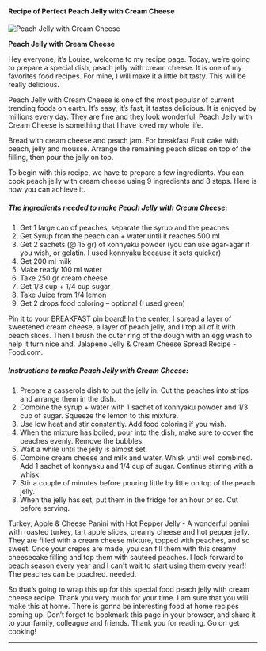             

#### Recipe of Perfect Peach Jelly with Cream Cheese

![Peach Jelly with Cream Cheese](https://img-global.cpcdn.com/recipes/67829d5acf036653/751x532cq70/peach-jelly-with-cream-cheese-recipe-main-photo.jpg)

**Peach Jelly with Cream Cheese**

Hey everyone, it’s Louise, welcome to my recipe page. Today, we’re going to prepare a special dish, peach jelly with cream cheese. It is one of my favorites food recipes. For mine, I will make it a little bit tasty. This will be really delicious.

Peach Jelly with Cream Cheese is one of the most popular of current trending foods on earth. It’s easy, it’s fast, it tastes delicious. It is enjoyed by millions every day. They are fine and they look wonderful. Peach Jelly with Cream Cheese is something that I have loved my whole life.

Bread with cream cheese and peach jam. For breakfast Fruit cake with peach, jelly and mousse. Arrange the remaining peach slices on top of the filling, then pour the jelly on top.

To begin with this recipe, we have to prepare a few ingredients. You can cook peach jelly with cream cheese using 9 ingredients and 8 steps. Here is how you can achieve it.

##### The ingredients needed to make Peach Jelly with Cream Cheese:

1.  Get 1 large can of peaches, separate the syrup and the peaches
2.  Get Syrup from the peach can + water until it reaches 500 ml
3.  Get 2 sachets (@ 15 gr) of konnyaku powder (you can use agar-agar if you wish, or gelatin. I used konnyaku because it sets quicker)
4.  Get 200 ml milk
5.  Make ready 100 ml water
6.  Take 250 gr cream cheese
7.  Get 1/3 cup + 1/4 cup sugar
8.  Take Juice from 1/4 lemon
9.  Get 2 drops food coloring – optional (I used green)

Pin it to your BREAKFAST pin board! In the center, I spread a layer of sweetened cream cheese, a layer of peach jelly, and I top all of it with peach slices. Then I brush the outer ring of the dough with an egg wash to help it turn nice and. Jalapeno Jelly & Cream Cheese Spread Recipe - Food.com.

##### Instructions to make Peach Jelly with Cream Cheese:

1.  Prepare a casserole dish to put the jelly in. Cut the peaches into strips and arrange them in the dish.
2.  Combine the syrup + water with 1 sachet of konnyaku powder and 1/3 cup of sugar. Squeeze the lemon to this mixture.
3.  Use low heat and stir constantly. Add food coloring if you wish.
4.  When the mixture has boiled, pour into the dish, make sure to cover the peaches evenly. Remove the bubbles.
5.  Wait a while until the jelly is almost set.
6.  Combine cream cheese and milk and water. Whisk until well combined. Add 1 sachet of konnyaku and 1/4 cup of sugar. Continue stirring with a whisk.
7.  Stir a couple of minutes before pouring little by little on top of the peach jelly.
8.  When the jelly has set, put them in the fridge for an hour or so. Cut before serving.

Turkey, Apple & Cheese Panini with Hot Pepper Jelly - A wonderful panini with roasted turkey, tart apple slices, creamy cheese and hot pepper jelly. They are filled with a cream cheese mixture, topped with peaches, and so sweet. Once your crepes are made, you can fill them with this creamy cheesecake filling and top them with sautéed peaches. I look forward to peach season every year and I can't wait to start using them every year!! The peaches can be poached. needed.

So that’s going to wrap this up for this special food peach jelly with cream cheese recipe. Thank you very much for your time. I am sure that you will make this at home. There is gonna be interesting food at home recipes coming up. Don’t forget to bookmark this page in your browser, and share it to your family, colleague and friends. Thank you for reading. Go on get cooking!

* * *
